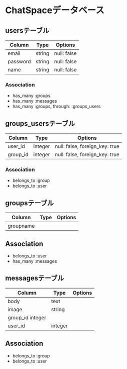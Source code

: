 # ChatSpaceデータベース

## usersテーブル
|Column|Type|Options|
|------|----|-------|
|email|string|null: false|
|password|string|null: false|
|name|string|null: false|

### Association
- has_many :groups
- has_many :messages
- has_many  :groups,  through:  :groups_users

## groups_usersテーブル

|Column|Type|Options|
|------|----|-------|
|user_id|integer|null: false, foreign_key: true|
|group_id|integer|null: false, foreign_key: true|

### Association
- belongs_to :group
- belongs_to :user

## groupsテーブル

Column|Type|Options|
|------|----|-------|
|groupname|


## Association
- belongs_to :user
- has_many :messages

## messagesテーブル

Column|Type|Options|
|------|----|-------|
|body|text|
|image|string|
|group_id	integer|
|user_id|integer|

## Association
- belongs_to :group
- belongs_to :user
